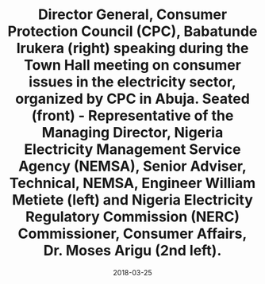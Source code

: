 ---
title:  Director General, Consumer Protection Council (CPC), Babatunde Irukera (right) speaking during the Town Hall meeting on consumer issues in the electricity sector, organized by CPC in Abuja. Seated (front) - Representative of the Managing Director, Nigeria Electricity Management Service Agency (NEMSA), Senior Adviser, Technical, NEMSA, Engineer William Metiete (left) and Nigeria Electricity Regulatory Commission (NERC) Commissioner, Consumer Affairs, Dr. Moses Arigu (2nd left).
date:    2018-03-25
category: news
layout: post
image:   /uploads/town-hall1.jpg
---